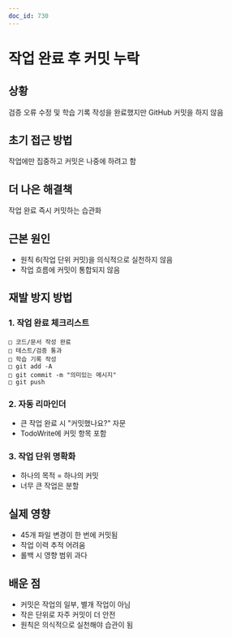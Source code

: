 ```yaml
---
doc_id: 730
---
```


# 작업 완료 후 커밋 누락

## 상황
검증 오류 수정 및 학습 기록 작성을 완료했지만 GitHub 커밋을 하지 않음

## 초기 접근 방법
작업에만 집중하고 커밋은 나중에 하려고 함

## 더 나은 해결책
작업 완료 즉시 커밋하는 습관화

## 근본 원인
- 원칙 6(작업 단위 커밋)을 의식적으로 실천하지 않음
- 작업 흐름에 커밋이 통합되지 않음

## 재발 방지 방법

### 1. 작업 완료 체크리스트
```
□ 코드/문서 작성 완료
□ 테스트/검증 통과
□ 학습 기록 작성
□ git add -A
□ git commit -m "의미있는 메시지"
□ git push
```

### 2. 자동 리마인더
- 큰 작업 완료 시 "커밋했나요?" 자문
- TodoWrite에 커밋 항목 포함

### 3. 작업 단위 명확화
- 하나의 목적 = 하나의 커밋
- 너무 큰 작업은 분할

## 실제 영향
- 45개 파일 변경이 한 번에 커밋됨
- 작업 이력 추적 어려움
- 롤백 시 영향 범위 과다

## 배운 점
- 커밋은 작업의 일부, 별개 작업이 아님
- 작은 단위로 자주 커밋이 더 안전
- 원칙은 의식적으로 실천해야 습관이 됨